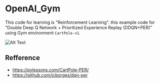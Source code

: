 # OpenAI_Gym
This code for learning is "Reinforcement Learning".
this example code for "Double Deep Q Network + Prioritized Experience Replay (DDQN+PER)" using Gym environment `CartPole-v1`.

![Alt Text](https://github.com/CakeNuthep/OpenAI_Gym/blob/master/cartpole/DDQN_PER/image/CartPole_demo.gif)

## Refference
- https://pylessons.com/CartPole-PER/
- https://github.com/jcborges/dqn-per

